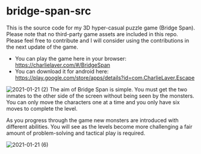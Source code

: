# bridge-span-src

This is the source code for my 3D hyper-casual puzzle game (Bridge Span). Please note that no third-party game assets are included in this repo.
Please feel free to contribute and I will consider using the contributions in the next update of the game.

* You can play the game here in your browser: https://charlielaver.com/#/BridgeSpan
* You can download it for android here: https://play.google.com/store/apps/details?id=com.CharlieLaver.Escape 

![2021-01-21 (2)](https://user-images.githubusercontent.com/73779192/132993380-dee31c3e-a29d-4dd9-a8fc-9c2e5380e9e4.png)
The aim of Bridge Span is simple. You must get the two inmates to the other side of the screen without being seen by the monsters. You can only move the characters one at a time and you only have six moves to complete the level.

As you progress through the game new monsters are introduced with different abilities. You will see as the levels become more challenging a fair amount of problem-solving and tactical play is required.

![2021-01-21 (6)](https://user-images.githubusercontent.com/73779192/132993394-f27b92bb-74d7-46b7-9393-cf97820ee005.png)

